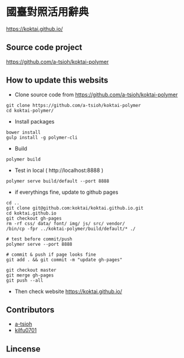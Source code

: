 # 國臺對照活用辭典
https://koktai.github.io/

## Source code project
https://github.com/a-tsioh/koktai-polymer

## How to update this websits
- Clone source code from https://github.com/a-tsioh/koktai-polymer
```
git clone https://github.com/a-tsioh/koktai-polymer
cd koktai-polymer/
```

- Install packages
```
bower install
gulp install -g polymer-cli
```

- Build
```
polymer build
```

- Test in local ( http://localhost:8888 )
```
polymer serve build/default --port 8888
```
- if everythings fine, update to github pages
```
cd ..
git clone git@github.com:koktai/koktai.github.io.git
cd koktai.github.io
git checkout gh-pages
rm -rf css/ data/ font/ img/ js/ src/ vendor/
/bin/cp -fpr ../koktai-polymer/build/default/* ./

# test before commit/push
polymer serve --port 8888

# commit & push if page looks fine
git add . && git commit -m "update gh-pages"

git checkout master
git merge gh-pages
git push --all
```

- Then check website https://koktai.github.io/

## Contributors

- [a-tsioh](https://github.com/a-tsioh)
- [kilfu0701](https://github.com/kilfu0701)

## Lincense
